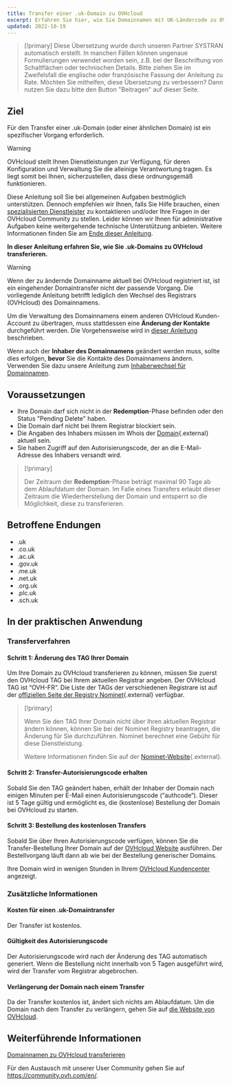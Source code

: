 ```yaml
---
title: Transfer einer .uk-Domain zu OVHcloud
excerpt: Erfahren Sie hier, wie Sie Domainnamen mit UK-Ländercode zu OVHcloud transferieren
updated: 2022-10-19
---
```


> [!primary]
> Diese Übersetzung wurde durch unseren Partner SYSTRAN automatisch erstellt. In manchen Fällen können ungenaue Formulierungen verwendet worden sein, z.B. bei der Beschriftung von Schaltflächen oder technischen Details. Bitte ziehen Sie im Zweifelsfall die englische oder französische Fassung der Anleitung zu Rate. Möchten Sie mithelfen, diese Übersetzung zu verbessern? Dann nutzen Sie dazu bitte den Button "Beitragen" auf dieser Seite.
>

## Ziel

Für den Transfer einer .uk-Domain (oder einer ähnlichen Domain) ist ein spezifischer Vorgang erforderlich.

> [!warning]
> OVHcloud stellt Ihnen Dienstleistungen zur Verfügung, für deren Konfiguration und Verwaltung Sie die alleinige Verantwortung tragen. Es liegt somit bei Ihnen, sicherzustellen, dass diese ordnungsgemäß funktionieren.
> 
> Diese Anleitung soll Sie bei allgemeinen Aufgaben bestmöglich unterstützen. Dennoch empfehlen wir Ihnen, falls Sie Hilfe brauchen, einen [spezialisierten Dienstleister](https://partner.ovhcloud.com/de/directory/) zu kontaktieren und/oder Ihre Fragen in der OVHcloud Community zu stellen. Leider können wir Ihnen für administrative Aufgaben keine weitergehende technische Unterstützung anbieten. Weitere Informationen finden Sie am [Ende dieser Anleitung](#gofurther).
>

**In dieser Anleitung erfahren Sie, wie Sie .uk-Domains zu OVHcloud transferieren.**

> [!warning]
>
> Wenn der zu ändernde Domainname aktuell bei OVHcloud registriert ist, ist ein eingehender Domaintransfer nicht der passende Vorgang. Die vorliegende Anleitung betrifft lediglich den Wechsel des Registrars (OVHcloud) des Domainnamens.
>
> Um die Verwaltung des Domainnamens einem anderen OVHcloud Kunden-Account zu übertragen, muss stattdessen eine **Änderung der Kontakte** durchgeführt werden. Die Vorgehensweise wird in [dieser Anleitung](/pages/account_and_service_management/account_information/managing_contacts) beschrieben.
>
> Wenn auch der **Inhaber des Domainnamens** geändert werden muss, sollte dies erfolgen, **bevor** Sie die Kontakte des Domainnamens ändern. Verwenden Sie dazu unsere Anleitung zum [Inhaberwechsel für Domainnamen](/pages/web_cloud/domains/trade_domain).
>

## Voraussetzungen

- Ihre Domain darf sich nicht in der **Redemption**-Phase befinden oder den Status "Pending Delete" haben.
- Die Domain darf nicht bei Ihrem Registrar blockiert sein. 
- Die Angaben des Inhabers müssen im Whois der [Domain](https://www.nominet.uk/whois/){.external} aktuell sein.
- Sie haben Zugriff auf den Autorisierungscode, der an die E-Mail-Adresse des Inhabers versandt wird. 

> [!primary]
>
> Der Zeitraum der **Redemption**-Phase beträgt maximal 90 Tage ab dem Ablaufdatum der Domain. Im Falle eines Transfers erlaubt dieser Zeitraum die Wiederherstellung der Domain und entsperrt so die Möglichkeit, diese zu transferieren.

## Betroffene Endungen

- .uk
- .co.uk
- .ac.uk
- .gov.uk
- .me.uk
- .net.uk
- .org.uk
- .plc.uk
- .sch.uk

## In der praktischen Anwendung

### Transferverfahren

#### Schritt 1: Änderung des TAG Ihrer Domain

Um Ihre Domain zu OVHcloud transferieren zu können, müssen Sie zuerst den OVHcloud TAG bei Ihrem aktuellen Registrar angeben. Der OVHcloud TAG ist “OVH-FR“. Die Liste der TAGs der verschiedenen Registrare ist auf der [offiziellen Seite der Registry Nominet](https://registrars.nominet.uk/uk-namespace/registrar-agreement/list-of-registrars/){.external} verfügbar.

> [!primary]
>
> Wenn Sie den TAG Ihrer Domain nicht über Ihren aktuellen Registrar ändern können, können Sie bei der Nominet Registry beantragen, die Änderung für Sie durchzuführen. Nominet berechnet eine Gebühr für diese Dienstleistung.
>
> Weitere Informationen finden Sie auf der [Nominet-Website](https://www.nominet.uk/domain-support/){.external}.

#### Schritt 2: Transfer-Autorisierungscode erhalten

Sobald Sie den TAG geändert haben, erhält der Inhaber der Domain nach einigen Minuten per E-Mail einen Autorisierungscode (“authcode“). Dieser ist 5 Tage gültig und ermöglicht es, die (kostenlose) Bestellung der Domain bei OVHcloud zu starten.

#### Schritt 3: Bestellung des kostenlosen Transfers

Sobald Sie über Ihren Autorisierungscode verfügen, können Sie die Transfer-Bestellung Ihrer Domain auf der [OVHcloud Website](https://www.ovhcloud.com/de/) ausführen. Der Bestellvorgang läuft dann ab wie bei der Bestellung generischer Domains.

Ihre Domain wird in wenigen Stunden in Ihrem [OVHcloud Kundencenter](https://www.ovh.com/auth/?action=gotomanager&from=https://www.ovh.de/&ovhSubsidiary=de) angezeigt.

### Zusätzliche Informationen

#### Kosten für einen .uk-Domaintransfer

Der Transfer ist kostenlos.

#### Gültigkeit des Autorisierungscode

Der Autorisierungscode wird nach der Änderung des TAG automatisch generiert. Wenn die Bestellung nicht innerhalb von 5 Tagen ausgeführt wird, wird der Transfer vom Registrar abgebrochen.

#### Verlängerung der Domain nach einem Transfer

Da der Transfer kostenlos ist, ändert sich nichts am Ablaufdatum. Um die Domain nach dem Transfer zu verlängern, gehen Sie auf [die Website von OVHcloud](https://www.ovh.co.uk/cgi-bin/order/renew.cgi).

## Weiterführende Informationen <a name="gofurther"></a>

[Domainnamen zu OVHcloud transferieren](/pages/web_cloud/domains/transfer_incoming_generic_domain)

Für den Austausch mit unserer User Community gehen Sie auf <https://community.ovh.com/en/>.
